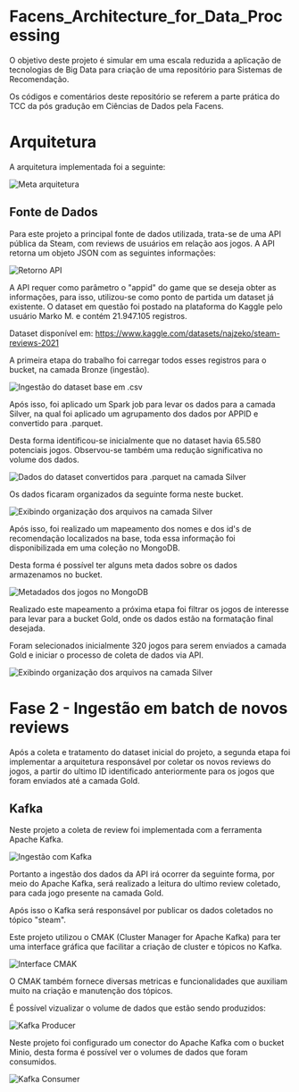# Facens_Architecture_for_Data_Processing



O objetivo deste projeto é simular em uma escala reduzida a aplicação de tecnologias de Big Data para criação de uma repositório para Sistemas de Recomendação.

Os códigos e comentários deste repositório se referem a parte prática do TCC da pós gradução em Ciências de Dados pela Facens.




# Arquitetura



A arquitetura implementada foi a seguinte:



![Meta arquitetura](images/architecture.png)



## Fonte de Dados



Para este projeto a principal fonte de dados utilizada, trata-se de uma API pública da Steam, com reviews de usuários em relação aos jogos. A API retorna um objeto JSON com as seguintes informações:



![Retorno API](images/steam_api_json_return.png)



A API requer como parâmetro o "appid" do game que se deseja obter as informações, para isso, utilizou-se como ponto de partida um dataset já existente. O dataset em questão foi postado na plataforma do Kaggle pelo usuário Marko M. e contém 21.947.105 registros.



Dataset disponível em: https://www.kaggle.com/datasets/najzeko/steam-reviews-2021



A primeira etapa do trabalho foi carregar todos esses registros para o bucket, na camada Bronze (ingestão).



![Ingestão do dataset base em .csv](images/minio/csv_ingestion.png)



Após isso, foi aplicado um Spark job para levar os dados para a camada Silver, na qual foi aplicado um agrupamento dos dados por APPID e convertido para .parquet.



Desta forma identificou-se inicialmente que no dataset havia 65.580 potenciais jogos. Observou-se também uma redução significativa no volume dos dados.



![Dados do dataset convertidos para .parquet na camada Silver](images/minio/csv_partition.png)



Os dados ficaram organizados da seguinte forma neste bucket.

![Exibindo organização dos arquivos na camada Silver](images/minio/appid_on_silver.png)



Após isso, foi realizado um mapeamento dos nomes e dos id's de recomendação localizados na base, toda essa informação foi disponibilizada em uma coleção no MongoDB.



Desta forma é possível ter alguns meta dados sobre os dados armazenamos no bucket.



![Metadados dos jogos no MongoDB](images/metadata.png)



Realizado este mapeamento a próxima etapa foi filtrar os jogos de interesse para levar para a bucket Gold, onde os dados estão na formatação final desejada.



Foram selecionados inicialmente 320 jogos para serem enviados a camada Gold e iniciar o processo de coleta de dados via API.



![Exibindo organização dos arquivos na camada Silver](images/minio/bucket_gold.png)


# Fase 2 - Ingestão em batch de novos reviews

Após a coleta e tratamento do dataset inicial do projeto, a segunda etapa foi implementar a arquitetura responsável por coletar os novos reviews do jogos, a partir do ultimo ID identificado anteriormente para os jogos que foram enviados até a camada Gold.

## Kafka

Neste projeto a coleta de review foi implementada com a ferramenta Apache Kafka. 

![Ingestão com Kafka](images/kafka_process.png)

Portanto a ingestão dos dados da API irá ocorrer da seguinte forma, por meio do Apache Kafka, será realizado a leitura do ultimo review coletado, para cada jogo presente na camada Gold.

Após isso o Kafka será responsável por publicar os dados coletados no tópico "steam".

Este projeto utilizou o CMAK (Cluster Manager for Apache Kafka) para ter uma interface gráfica que facilitar a criação de cluster e tópicos no Kafka.

![Interface CMAK](images/cmak/cmak_interface.png)

O CMAK também fornece diversas metricas e funcionalidades que auxiliam muito na criação e manutenção dos tópicos.

É possível vizualizar o volume de dados que estão sendo produzidos:

![Kafka Producer](images/gifs/kafka/kafka1.gif)

Neste projeto foi configurado um conector do Apache Kafka com o bucket Minio, desta forma é possível ver o volumes de dados que foram consumidos.

![Kafka Consumer](images/gifs/kafka/kafka2.gif)









